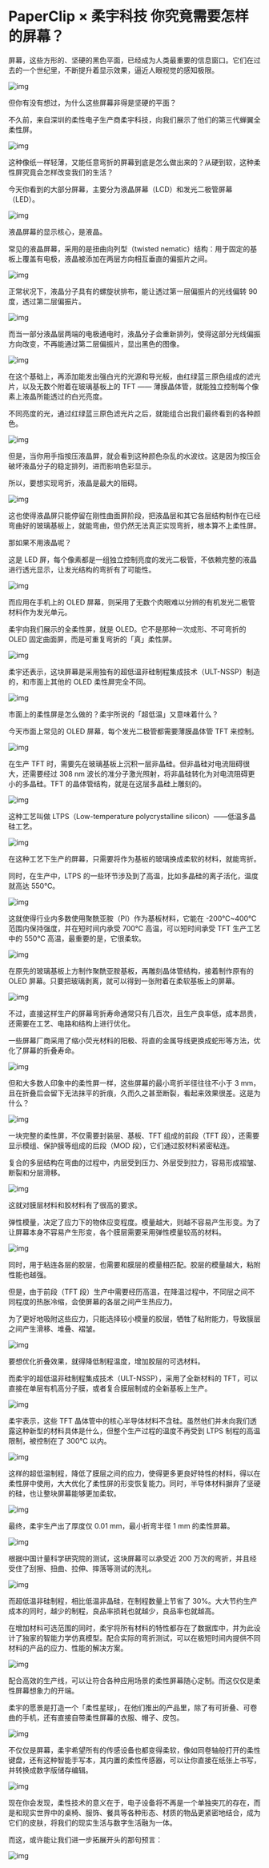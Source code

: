 # PaperClip × 柔宇科技 你究竟需要怎样的屏幕？

屏幕，这些方形的、坚硬的黑色平面，已经成为人类最重要的信息窗口。它们在过去的一个世纪里，不断提升着显示效果，逼近人眼视觉的感知极限。


![img](https://cdn.jsdelivr.net/gh/just-prog/static/img/202109112200096.jpeg)

但你有没有想过，为什么这些屏幕非得是坚硬的平面？

不久前，来自深圳的柔性电子生产商柔宇科技，向我们展示了他们的第三代蝉翼全柔性屏。

![img](https://cdn.jsdelivr.net/gh/just-prog/static/img/202109112200598.jpeg)

这种像纸一样轻薄，又能任意弯折的屏幕到底是怎么做出来的？从硬到软，这种柔性屏究竟会怎样改变我们的生活？

今天你看到的大部分屏幕，主要分为液晶屏幕（LCD）和发光二极管屏幕（LED）。

![img](https://cdn.jsdelivr.net/gh/just-prog/static/img/202109112159210.jpeg)

液晶屏幕的显示核心，是液晶。

常见的液晶屏幕，采用的是扭曲向列型（twisted nematic）结构：用于固定的基板上覆盖有电极，液晶被添加在两层方向相互垂直的偏振片之间。

![img](https://cdn.jsdelivr.net/gh/just-prog/static/img/202109112200047.jpeg)

正常状况下，液晶分子具有的螺旋状排布，能让透过第一层偏振片的光线偏转 90 度，透过第二层偏振片。

![img](https://cdn.jsdelivr.net/gh/just-prog/static/img/202109112200078.gif)



而当一部分液晶层两端的电极通电时，液晶分子会重新排列，使得这部分光线偏振方向改变，不再能通过第二层偏振片，显出黑色的图像。



![img](https://cdn.jsdelivr.net/gh/just-prog/static/img/202109112159208.jpeg)

在这个基础上，再添加能发出强白光的光源和导光板，由红绿蓝三原色组成的滤光片，以及无数个附着在玻璃基板上的 TFT —— 薄膜晶体管，就能独立控制每个像素上液晶所能透过的白光亮度。

不同亮度的光，通过红绿蓝三原色滤光片之后，就能组合出我们最终看到的各种颜色。

![img](https://cdn.jsdelivr.net/gh/just-prog/static/img/202109112159042.gif)

但是，当你用手指按压液晶屏，就会看到这种颜色杂乱的水波纹。这是因为按压会破坏液晶分子的稳定排列，进而影响色彩显示。 

所以，要想实现弯折，液晶是最大的阻碍。

![img](https://cdn.jsdelivr.net/gh/just-prog/static/img/202109112159415.jpeg)

这也使得液晶屏只能停留在刚性曲面屏阶段，把液晶层和其它各层结构制作在已经弯曲好的玻璃基板上，就能弯曲，但仍然无法真正实现弯折，根本算不上柔性屏。

那如果不用液晶呢？

这是 LED 屏，每个像素都是一组独立控制亮度的发光二极管，不依赖完整的液晶进行透光显示，让发光结构的弯折有了可能性。 

![img](https://cdn.jsdelivr.net/gh/just-prog/static/img/202109112200108.jpeg)

而应用在手机上的 OLED 屏幕，则采用了无数个肉眼难以分辨的有机发光二极管材料作为发光单元。

柔宇向我们展示的全柔性屏，就是 OLED。它不是那种一次成形、不可弯折的 OLED 固定曲面屏，而是可重复弯折的「真」柔性屏。

![img](https://cdn.jsdelivr.net/gh/just-prog/static/img/202109112200969.jpeg)



柔宇还表示，这块屏幕是采用独有的超低温非硅制程集成技术（ULT-NSSP）制造的，和市面上其他的 OLED 柔性屏完全不同。

![img](https://cdn.jsdelivr.net/gh/just-prog/static/img/202109112159786.jpeg)

市面上的柔性屏是怎么做的？柔宇所说的「超低温」又意味着什么？

今天市面上常见的 OLED 屏幕，每个发光二极管都需要薄膜晶体管 TFT 来控制。

![img](https://cdn.jsdelivr.net/gh/just-prog/static/img/202109112159079.jpeg)

在生产 TFT 时，需要先在玻璃基板上沉积一层非晶硅。但非晶硅对电流阻碍很大，还需要经过 308 nm 波长的准分子激光照射，将非晶硅转化为对电流阻碍更小的多晶硅。TFT 的晶体管结构，就是在这层多晶硅上雕刻的。

![img](https://cdn.jsdelivr.net/gh/just-prog/static/img/202109112200530.gif)

这种工艺叫做 LTPS（Low-temperature polycrystalline silicon）——低温多晶硅工艺。

![img](https://cdn.jsdelivr.net/gh/just-prog/static/img/202109112159179.jpeg)

在这种工艺下生产的屏幕，只需要将作为基板的玻璃换成柔软的材料，就能弯折。

同时，在生产中，LTPS 的一些环节涉及到了高温，比如多晶硅的离子活化，温度就高达 550℃。

![img](https://cdn.jsdelivr.net/gh/just-prog/static/img/202109112159176.jpeg)

这就使得行业内多数使用聚酰亚胺（PI）作为基板材料，它能在 -200℃~400℃ 范围内保持强度，并在短时间内承受 700℃ 高温，可以短时间承受 TFT 生产工艺中的 550℃ 高温，最重要的是，它很柔软。

![img](https://cdn.jsdelivr.net/gh/just-prog/static/img/202109112159076.jpeg)

在原先的玻璃基板上方制作聚酰亚胺基板，再雕刻晶体管结构，接着制作原有的 OLED 屏幕。只要把玻璃剥离，就可以得到一张附着在柔软基板上的屏幕。

![img](https://cdn.jsdelivr.net/gh/just-prog/static/img/202109112159394.gif)

不过，直接这样生产的屏幕弯折寿命通常只有几百次，且生产良率低，成本昂贵，还需要在工艺、电路和结构上进行优化。

一些屏幕厂商采用了缩小荧光材料的阳极、将直的金属导线更换成蛇形等方法，优化了屏幕的折叠寿命。

![img](https://cdn.jsdelivr.net/gh/just-prog/static/img/202109112159598.jpeg)

但和大多数人印象中的柔性屏一样，这些屏幕的最小弯折半径往往不小于 3 mm，且在折叠后会留下无法抹平的折痕，久而久之甚至断裂，看起来效果很差。这是为什么？



![img](https://cdn.jsdelivr.net/gh/just-prog/static/img/202109112159954.jpeg)

一块完整的柔性屏，不仅需要封装层、基板、TFT 组成的前段（TFT 段），还需要显示模组、保护膜等组成的后段（MOD 段），它们通过胶材料紧密粘连。

复合的多层结构在弯曲的过程中，内层受到压力、外层受到拉力，容易形成褶皱、断裂和分层滑移。

![img](https://cdn.jsdelivr.net/gh/just-prog/static/img/202109112159591.jpeg)

这就对膜层材料和胶材料有了很高的要求。

弹性模量，决定了应力下的物体应变程度。模量越大，则越不容易产生形变。为了让屏幕本身不容易产生形变，各个膜层需要采用弹性模量较高的材料。

![img](https://cdn.jsdelivr.net/gh/just-prog/static/img/202109112200184.jpeg)

同时，用于粘连各层的胶层，也需要和膜层的模量相匹配。胶层的模量越大，粘附性能也越强。

但是，由于前段（TFT 段）生产中需要经历高温，在降温过程中，不同层之间不同程度的热胀冷缩，会使屏幕的各层之间产生热应力。

为了更好地吸附这些应力，只能选择较小模量的胶层，牺牲了粘附能力，导致膜层之间产生滑移、堆叠、褶皱。

![img](https://cdn.jsdelivr.net/gh/just-prog/static/img/202109112159095.jpeg)

要想优化折叠效果，就得降低制程温度，增加胶层的可选材料。

而柔宇的超低温非硅制程集成技术（ULT-NSSP），采用了全新材料的 TFT，可以直接在单层有机高分子膜，或者复合膜层制成的全新基板上生产。

![img](https://cdn.jsdelivr.net/gh/just-prog/static/img/202109112159862.gif)

柔宇表示，这些 TFT 晶体管中的核心半导体材料不含硅。虽然他们并未向我们透露这种新型的材料具体是什么，但整个生产过程的温度不再受到 LTPS 制程的高温限制，被控制在了 300℃ 以内。

![img](https://cdn.jsdelivr.net/gh/just-prog/static/img/202109112200285.jpeg)

这样的超低温制程，降低了膜层之间的应力，使得更多更良好特性的材料，得以在柔性屏中使用，大大优化了柔性屏的形变恢复能力。同时，半导体材料摒弃了坚硬的硅，也让整块屏幕能够更加柔软。

![img](https://cdn.jsdelivr.net/gh/just-prog/static/img/202109112159165.jpeg)

最终，柔宇生产出了厚度仅 0.01 mm，最小折弯半径 1 mm 的柔性屏幕。

![img](https://cdn.jsdelivr.net/gh/just-prog/static/img/202109112159728.jpeg)

根据中国计量科学研究院的测试，这块屏幕可以承受近 200 万次的弯折，并且经受住了刮擦、扭曲、拉伸、摔落等测试的洗礼。

![img](https://cdn.jsdelivr.net/gh/just-prog/static/img/202109112159812.jpeg)

而超低温非硅制程，相比低温非晶硅，在制程数量上节省了 30%。大大节约生产成本的同时，越少的制程，良品率损耗也就越少，良品率也就越高。

在增加材料可选范围的同时，柔宇将所有材料的特性都存在了数据库中，并为此设计了独家的智能力学仿真模型。配合实际的弯折测试，可以在极短时间内提供不同材料的产品的应力、性能的解决方案。

![img](https://cdn.jsdelivr.net/gh/just-prog/static/img/202109112159032.jpeg)

配合高效的生产线，可以让符合各种应用场景的柔性屏幕随心定制。而这仅仅是柔性屏幕想象力的开端。

柔宇的愿景是打造一个「柔性星球」，在他们推出的产品里，除了有可折叠、可卷曲的手机，还有直接自带柔性屏幕的衣服、帽子、皮包。

![img](https://cdn.jsdelivr.net/gh/just-prog/static/img/202109112159569.gif)

不仅仅是屏幕，柔宇希望所有的传感设备也都变得柔软，像如同卷轴般打开的柔性键盘，还有这种智能手写本，其内置的柔性传感器，可以让你直接在纸张上书写，并转换成数字版储存编辑。

![img](https://cdn.jsdelivr.net/gh/just-prog/static/img/202109112159929.jpeg)

现在你会发现，柔性技术的意义在于，电子设备将不再是一个单独突兀的存在，而是和现实世界中的桌椅、服饰、餐具等各种形态、材质的物品更紧密地结合，成为它们的皮肤，将我们的现实生活与数字生活融为一体。

而这，或许能让我们进一步拓展开头的那句预言：

![img](https://cdn.jsdelivr.net/gh/just-prog/static/img/202109112200830.jpeg)